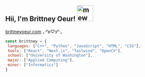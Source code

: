 <h2>Hii, I'm Brittney Oeur! <img src="https://archives.bulbagarden.net/media/upload/f/fa/Spr_3e_151.png" alt="mew" width="50" height="50">
</h2> 

[brittneyoeur.com](https://www.brittneyoeur.com) ₊‧°𐐪♡𐑂°‧₊

```javascript
const brittney = {
 languages: ["C++", "Python", "JavaScript", "HTML", "CSS"],
 tools: ["React", "Next.js", "Tailwind", "OpenCV"],
 school: ["University of Washington"],
 major: ["Applied Computing"],
 minor: ["Informatics"]
}
```
